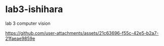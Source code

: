 # lab3-ishihara
lab 3 computer vision 


https://github.com/user-attachments/assets/21c63696-f55c-42e5-b2a7-21faeae9859e

